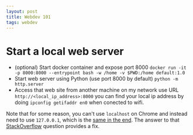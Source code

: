 ```yaml
---
layout: post
title: Webdev 101
tags: webdev
---
```


# Start a local web server

* (optional) Start docker container and expose port 8000
`docker run -it -p 8000:8000 --entrypoint bash -w /home -v $PWD:/home default:1.0`
* Start web server using Python (use port 8000 by default)
`python -m http.server`
* Access that web site from another machine on my network
use URL `http://<local_ip_address>:8000`
you can find your local ip address by doing `ipconfig getifaddr en0` when conected to wifi.

Note that for some reason, you can't use `localhost` on Chrome and instead need to use `127.0.0.1`, which is the [same in the end](https://en.wikipedia.org/wiki/Localhost#:~:text=The%20address%20127.0.,address%20for%20loopback%3A%20%3A%3A1.).
The answer to that [StackOverflow](https://stackoverflow.com/questions/33524826/localhost-not-working-in-chrome-127-0-0-1-does-work) question provides a fix.

